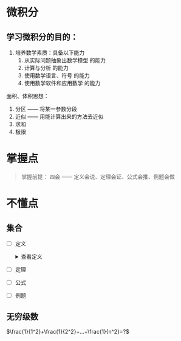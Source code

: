 # 微积分
## 学习微积分的目的：
1. 培养数学素质：具备以下能力
    1. 从实际问题抽象出数学模型 的能力
    2. 计算与分析 的能力
    3. 使用数学语言、符号 的能力
    4. 使用数学软件和应用数学 的能力



面积、体积思想：
1. 分区 —— 将某一参数分段
2. 近似 —— 用能计算出来的方法去近似
3. 求和 
4. 极限

# 掌握点
> 掌握前提：
四会 —— 定义会说、定理会证、公式会推、例题会做



# 不懂点
## 集合
* [ ] 定义<details><summary>查看定义</summary><pre>具有某种特定性质的对象的全体称为集合，组成集合的对象称为元素</pre></details>
* [ ] 定理
* [ ] 公式
* [ ] 例题


## 无穷级数
$\frac{1}{1^2}+\frac{1}{2^2}+...+\frac{1}{n^2}=?$